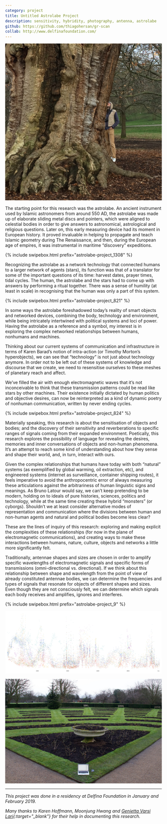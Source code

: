 ```yaml
---
category: project
title: Untitled Astrolabe Project
description: sensitivity, hybridity, photography, antenna, astrolabe
github: https://github.com/thiagohersan/gr-scan
collab: http://www.delfinafoundation.com/
---
```

![](/assets/projects/astrolabe-project/astrolabe-project_8916.jpg)

The starting point for this research was the astrolabe. An ancient instrument used by Islamic astronomers from around 550 AD, the astrolabe was made up of elaborate sliding metal discs and pointers, which were aligned to celestial bodies in order to give answers to astronomical, astrological and religious questions. Later on, this early measuring device had its moment in European history. It proved invaluable in helping to propagate and teach Islamic geometry during The Renaissance, and then, during the European age of empires, it was instrumental in maritime “discovery” expeditions.

{% include swipebox.html prefix="astrolabe-project_1308" %}

Recognizing the astrolabe as a network technology that connected humans to a larger network of agents (stars), its function was that of a translator for some of the important questions of its time: harvest dates, prayer times, tidal cycles. The human, the astrolabe and the stars had to come up with answers by performing a ritual together. There was a sense of humility (at least in scale) in recognising that the human was only a part of this system.

{% include swipebox.html prefix="astrolabe-project_821" %}

In some ways the astrolabe foreshadowed today’s reality of smart objects and networked devices, combining the body, technology and environment, while being intricately intertwined with political systems and loci of power. Having the astrolabe as a reference and a symbol, my interest is in exploring the complex networked relationships between humans, nonhumans and machines.

Thinking about our current systems of communication and infrastructure in terms of Karen Barad’s notion of intra-action (or Timothy Morton’s hyperobjects), we can see that “technology” is not just about technology anymore. In order not to be left out of these systems of knowledge and discourse that we create, we need to resensitise ourselves to these meshes of planetary reach and affect.

We’ve filled the air with enough electromagnetic waves that it’s not inconceivable to think that these transmission patterns could be read like stars by other machines. Their existence initially dictated by human politics and objective desires, can now be reinterpreted as a kind of dynamic poetry of nonhuman communication, written by never ending cycles.

{% include swipebox.html prefix="astrolabe-project_824" %}

Materially speaking, this research is about the sensitisation of objects and bodies; and the discovery of their sensitivity and reverberations to specific ranges of signals coming from their expanded environment. Poetically, this research explores the possibility of language for revealing the desires, memories and inner conversations of objects and non-human phenomena. It’s an attempt to reach some kind of understanding about how they sense and shape their world, and, in turn, interact with ours.

Given the complex relationships that humans have today with both “natural” systems (as exemplified by global warming, oil extraction, etc), and engineered systems (internet as surveillance, container shipping routes), it feels imperative to avoid the anthropocentric error of always measuring these articulations against the arbitrariness of human linguistic signs and meanings. As Bruno Latour would say, we can’t keep pretending to be modern, holding on to ideals of pure histories, sciences, politics and technology, while at the same time creating these hybrid “monsters” (or cyborgs). Shouldn’t we at least consider alternative modes of representation and communication where the divisions between human and non-human agents and natural and political bodies become less clear?

These are the lines of inquiry of this research: exploring and making explicit the complexities of these relationships (for now in the plane of electromagnetic communications), and creating ways to make these interactions between humans, nature, culture, objects and networks a little more significantly felt.

Traditionally, antennae shapes and sizes are chosen in order to amplify specific wavelengths of electromagnetic signals and specific forms of transmissions (omni-directional vs. directional). If we think about this relationship between shape and wavelength from the point of view of already constituted antennae bodies, we can determine the frequencies and types of signals that resonate for objects of different shapes and sizes. Even though they are not consciously felt, we can determine which signals each body receives and amplifies, ignores and interferes.

{% include swipebox.html prefix="astrolabe-project_9" %}

![](/assets/projects/astrolabe-project/astrolabe-project_all_dots_color.jpg)

![](/assets/projects/astrolabe-project/astrolabe-project_8694.jpg)

---
*This project was done in a residency at Delfina Foundation in January and February 2019.*

*Many thanks to Karen Hoffmann, Moonjung Hwang and [Genietta Varsi Lari](https://www.geniettavarsi.com/){:target="_blank"} for their help in documenting this research.*
